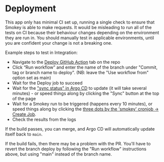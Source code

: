 # Deployment

This app only has minimal CI set up, running a single check to ensure that Smokey is able to make requests. It would be misleading to run all of the tests on CI because their behaviour changes depending on the environment they are run in. You should manually test in applicable environments, until you are confident your change is not a breaking one.

Example steps to test in Integration:

- Navigate to the [Deploy GitHub Action](https://github.com/alphagov/smokey/actions/workflows/deploy.yml) tab on the repo
- Click “Run workflow” and enter the name of the branch under "Commit, tag or branch name to deploy". (NB: leave the "Use workflow from" option set as main)
- Wait for the Deploy job to succeed
- Wait for the ["sync status" in Argo CD](https://argo.eks.integration.govuk.digital/applications/cluster-services/smokey) to update (it will take several minutes) - or speed things along by clicking the "Sync" button at the top of the page
- Wait for a Smokey run to be triggered (happens every 10 minutes), or speed things along by clicking the [three dots by the 'smokey' cronjob -> Create Job](https://argo.eks.integration.govuk.digital/applications/cluster-services/smokey?node=batch%2FCronJob%2Fapps%2Fsmokey%2F0&orphaned=false&resource=).
- Check the results from the logs

If the build passes, you can merge, and Argo CD will automatically update itself back to `main`.

If the build fails, then there may be a problem with the PR. You'll have to revert the branch deploy by following the "Run workflow" instructions above, but using "main" instead of the branch name.
